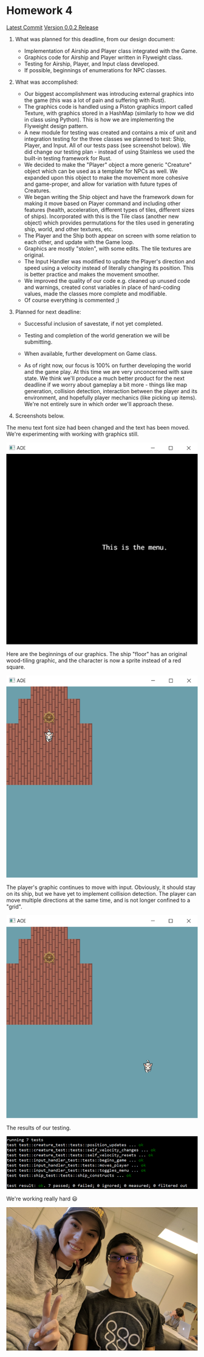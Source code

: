 # Homework 4

[Latest Commit](https://github.com/swamulism/aether_of_enclaves/commit/5791cb2287095e4e2cef75fe80f4c9c6821ae710)
[Version 0.0.2 Release](https://github.com/swamulism/aether_of_enclaves/releases/tag/0.0.2s)

1. What was planned for this deadline, from our design document:
    - Implementation of Airship and Player class integrated with the Game. 
    - Graphics code for Airship and Player written in Flyweight class. 
    - Testing for Airship, Player, and Input class developed. 
    - If possible, beginnings of enumerations for NPC classes. 

2. What was accomplished:
    - Our biggest accomplishment was introducing external graphics into the game (this was a lot of pain and suffering with Rust).
    - The graphics code is handled using a Piston graphics import called Texture, with graphics stored in a HashMap (similarly to how we did in class using Python). This is how we are implementing the Flyweight design pattern. 
    - A new module for testing was created and contains a mix of unit and integration testing for the three classes we planned to test: Ship, Player, and Input. All of our tests pass (see screenshot below). We did change our testing plan - instead of using Stainless we used the built-in testing framework for Rust.
    - We decided to make the "Player" object a more generic "Creature" object which can be used as a template for NPCs as well. We expanded upon this object to make the movement more cohesive and game-proper, and allow for variation with future types of Creatures.
    - We began writing the Ship object and have the framework down for making it move based on Player command and including other features (health, acceleration, different types of tiles, different sizes of ships). Incorporated with this is the Tile class (another new object) which provides permutations for the tiles used in generating ship, world, and other textures, etc.
    - The Player and the Ship both appear on screen with some relation to each other, and update with the Game loop.
    - Graphics are mostly "stolen", with some edits. The tile textures are original.
    - The Input Handler was modified to update the Player's direction and speed using a velocity instead of literally changing its position. This is better practice and makes the movement smoother.
    - We improved the quality of our code e.g. cleaned up unused code and warnings, created const variables in place of hard-coding values, made the classes more complete and modifiable.
    - Of course everything is commented ;)

3. Planned for next deadline:
    - Successful inclusion of savestate, if not yet completed.
    - Testing and completion of the world generation we will be submitting. 
    - When available, further development on Game class. 

    - As of right now, our focus is 100% on further developing the world and the game play. At this time we are very unconcerned with save state. We think we'll produce a much better product for the next deadline if we worry about gameplay a bit more - things like map generation, collision detection, interaction between the player and its environment, and hopefully player mechanics (like picking up items). We're not entirely sure in which order we'll approach these.

4. Screenshots below.

The menu text font size had been changed and the text has been moved. We're experimenting with working with graphics still.

![menu](hw4_menu.PNG)

Here are the beginnings of our graphics. The ship "floor" has an original wood-tiling graphic, and the character is now a sprite instead of a red square. 

![ingame](hw4_ingame.PNG)

The player's graphic continues to move with input. Obviously, it should stay on its ship, but we have yet to implement collision detection. The player can move multiple directions at the same time, and is not longer confined to a "grid".

![ingame](hw4_ingame2.PNG)

The results of our testing.

![testing](hw4_tests.png)

We're working really hard 😃

![US](hw4_us.jpg)
